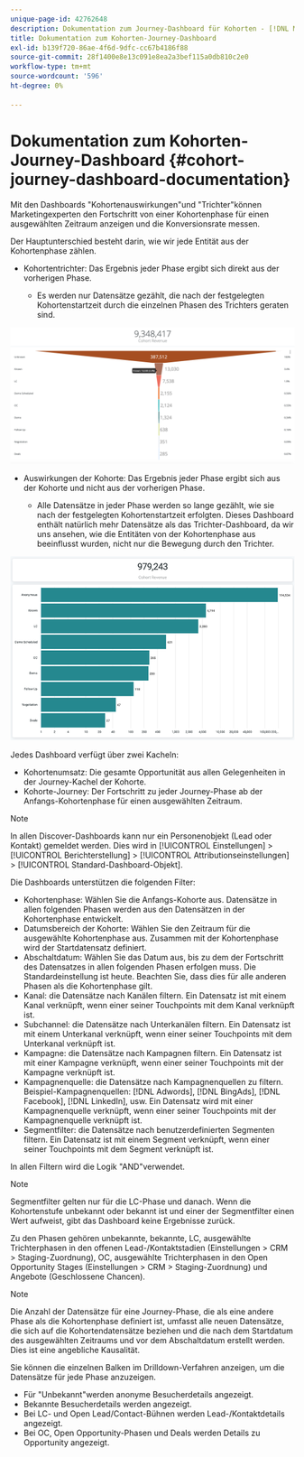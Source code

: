 ```yaml
---
unique-page-id: 42762648
description: Dokumentation zum Journey-Dashboard für Kohorten - [!DNL Marketo Measure] - Produktdokumentation
title: Dokumentation zum Kohorten-Journey-Dashboard
exl-id: b139f720-86ae-4f6d-9dfc-cc67b4186f88
source-git-commit: 28f1400e8e13c091e8ea2a3bef115a0db810c2e0
workflow-type: tm+mt
source-wordcount: '596'
ht-degree: 0%

---
```


# Dokumentation zum Kohorten-Journey-Dashboard {#cohort-journey-dashboard-documentation}

Mit den Dashboards &quot;Kohortenauswirkungen&quot;und &quot;Trichter&quot;können Marketingexperten den Fortschritt von einer Kohortenphase für einen ausgewählten Zeitraum anzeigen und die Konversionsrate messen.

Der Hauptunterschied besteht darin, wie wir jede Entität aus der Kohortenphase zählen.

* Kohortentrichter: Das Ergebnis jeder Phase ergibt sich direkt aus der vorherigen Phase.

   * Es werden nur Datensätze gezählt, die nach der festgelegten Kohortenstartzeit durch die einzelnen Phasen des Trichters geraten sind.

![](assets/cohort-journey-dashboard-documentation-1.png)

* Auswirkungen der Kohorte: Das Ergebnis jeder Phase ergibt sich aus der Kohorte und nicht aus der vorherigen Phase.

   * Alle Datensätze in jeder Phase werden so lange gezählt, wie sie nach der festgelegten Kohortenstartzeit erfolgten. Dieses Dashboard enthält natürlich mehr Datensätze als das Trichter-Dashboard, da wir uns ansehen, wie die Entitäten von der Kohortenphase aus beeinflusst wurden, nicht nur die Bewegung durch den Trichter.

![](assets/cohort-journey-dashboard-documentation-2.png)

Jedes Dashboard verfügt über zwei Kacheln:

* Kohortenumsatz: Die gesamte Opportunität aus allen Gelegenheiten in der Journey-Kachel der Kohorte.
* Kohorte-Journey: Der Fortschritt zu jeder Journey-Phase ab der Anfangs-Kohortenphase für einen ausgewählten Zeitraum.

>[!NOTE]
>
>In allen Discover-Dashboards kann nur ein Personenobjekt (Lead oder Kontakt) gemeldet werden. Dies wird in [!UICONTROL Einstellungen] > [!UICONTROL Berichterstellung] > [!UICONTROL Attributionseinstellungen] > [!UICONTROL Standard-Dashboard-Objekt].

Die Dashboards unterstützen die folgenden Filter:

* Kohortenphase: Wählen Sie die Anfangs-Kohorte aus. Datensätze in allen folgenden Phasen werden aus den Datensätzen in der Kohortenphase entwickelt.
* Datumsbereich der Kohorte: Wählen Sie den Zeitraum für die ausgewählte Kohortenphase aus. Zusammen mit der Kohortenphase wird der Startdatensatz definiert.
* Abschaltdatum: Wählen Sie das Datum aus, bis zu dem der Fortschritt des Datensatzes in allen folgenden Phasen erfolgen muss. Die Standardeinstellung ist heute. Beachten Sie, dass dies für alle anderen Phasen als die Kohortenphase gilt.
* Kanal: die Datensätze nach Kanälen filtern. Ein Datensatz ist mit einem Kanal verknüpft, wenn einer seiner Touchpoints mit dem Kanal verknüpft ist.
* Subchannel: die Datensätze nach Unterkanälen filtern. Ein Datensatz ist mit einem Unterkanal verknüpft, wenn einer seiner Touchpoints mit dem Unterkanal verknüpft ist.
* Kampagne: die Datensätze nach Kampagnen filtern. Ein Datensatz ist mit einer Kampagne verknüpft, wenn einer seiner Touchpoints mit der Kampagne verknüpft ist.
* Kampagnenquelle: die Datensätze nach Kampagnenquellen zu filtern. Beispiel-Kampagnenquellen: [!DNL Adwords], [!DNL BingAds], [!DNL Facebook], [!DNL LinkedIn], usw. Ein Datensatz wird mit einer Kampagnenquelle verknüpft, wenn einer seiner Touchpoints mit der Kampagnenquelle verknüpft ist.
* Segmentfilter: die Datensätze nach benutzerdefinierten Segmenten filtern. Ein Datensatz ist mit einem Segment verknüpft, wenn einer seiner Touchpoints mit dem Segment verknüpft ist.

In allen Filtern wird die Logik &quot;AND&quot;verwendet.

>[!NOTE]
>
>Segmentfilter gelten nur für die LC-Phase und danach. Wenn die Kohortenstufe unbekannt oder bekannt ist und einer der Segmentfilter einen Wert aufweist, gibt das Dashboard keine Ergebnisse zurück.

Zu den Phasen gehören unbekannte, bekannte, LC, ausgewählte Trichterphasen in den offenen Lead-/Kontaktstadien (Einstellungen > CRM > Staging-Zuordnung), OC, ausgewählte Trichterphasen in den Open Opportunity Stages (Einstellungen > CRM > Staging-Zuordnung) und Angebote (Geschlossene Chancen).

>[!NOTE]
>
>Die Anzahl der Datensätze für eine Journey-Phase, die als eine andere Phase als die Kohortenphase definiert ist, umfasst alle neuen Datensätze, die sich auf die Kohortendatensätze beziehen und die nach dem Startdatum des ausgewählten Zeitraums und vor dem Abschaltdatum erstellt werden. Dies ist eine angebliche Kausalität.

Sie können die einzelnen Balken im Drilldown-Verfahren anzeigen, um die Datensätze für jede Phase anzuzeigen.

* Für &quot;Unbekannt&quot;werden anonyme Besucherdetails angezeigt.
* Bekannte Besucherdetails werden angezeigt.
* Bei LC- und Open Lead/Contact-Bühnen werden Lead-/Kontaktdetails angezeigt.
* Bei OC, Open Opportunity-Phasen und Deals werden Details zu Opportunity angezeigt.
